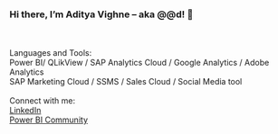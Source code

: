 ### Hi there, I’m Aditya Vighne – aka @@d! 👋
<br />
<br />
Languages and Tools:<br />
Power BI/ QLikView / SAP Analytics Cloud / Google Analytics / Adobe Analytics <br />
SAP Marketing Cloud / SSMS / Sales Cloud / Social Media tool
<br />
<br />
Connect with me:<br />
<a href="https://www.linkedin.com/in/adityavighne/">LinkedIn</a><br />
<a href="https://community.powerbi.com/t5/user/viewprofilepage/user-id/37290">Power BI Community</a><br />
